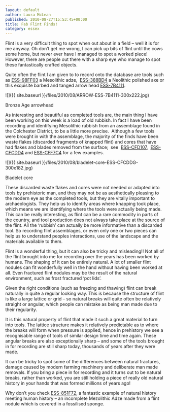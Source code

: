 ```yaml
---
layout: default
author: Laura McLean
published: 2010-08-27T15:53:45+00:00
title: Fab Flint Finds!
category: essex
---
```


Flint is a very difficult thing to spot when out about in a field – well it is for me anyway. Oh don’t get me wrong, I can pick up bits of flint until the cows some home, but never ever have I managed to spot a worked piece! However, there are people out there with a sharp eye who manage to spot these fantastically crafted objects.

Quite often the flint I am given to to record onto the database are tools such as [ESS-98FF03](/database/artefacts/record/id/284882) a Mesolithic adze,  [ESS-388BD4](/database/artefacts/record/id/233826) a Neolithic polished axe or this exquisite barbed and tanged arrow head [ESS-7B4111](/database/artefacts/record/id/291177).

![]({{ site.baseurl }}/files/2010/08/ARROW-ESS-7B4111-300x222.jpg)

Bronze Age arrowhead

As interesting and beautiful as completed tools are, the main thing I have been working on this week is a load of old rubbish. In fact I have been recording and identifying Mesolithic rubbish from an assemblage found in the Colchester District, to be a little more precise.  Although a few tools were brought in with the assemblage, the majority of the finds have been waste flakes (discarded fragments of knapped flint) and cores that have had flakes and blades removed from the surface;  see  [ESS-CFD107](/database/artefacts/record/id/392729),  [ESS-CFCDD4](/database/artefacts/record/id/392728) and [ESS-CFF7C4](/database/artefacts/record/id/392740) for a few examples.

![]({{ site.baseurl }}/files/2010/08/bladelet-core-ESS-CFCDDG-300x182.jpg)

Bladelet core

These discarded waste flakes and cores were not needed or adapted into tools by prehistoric man, and they may not be as aesthetically pleasing to the modern eye as the completed tools, but they are vitally important to archaeologists. They help us to identify areas where knapping took place, which means we are identifying where the tools were actually being made. This can be really interesting, as flint can be a rare commodity in parts of the country, and tool production does not always take place at the source of the flint. All the ‘rubbish’ can actually be more informative than a discarded tool. So recording flint assemblages, or even only one or two pieces can help us to understand peoples interactions, use of the landscape and the materials available to them.

Flint is a wonderful thing, but it can also be tricky and misleading!! Not all of the flint brought into me for recording over the years has been worked by humans. The shaping of it can be entirely natural. A lot of smaller flint nodules can fit wonderfully well in the hand without having been worked at all. Even fractured flint nodules may be the result of the natural environment, such as frost fractured ‘pot lids’.

Given the right conditions (such as freezing and thawing) flint can break naturally in quite a regular looking way. This is because the structure of flint is like a large lattice or grid – so natural breaks will quite often be relatively straight or angular, which people can mistake as being man made due to their regularity.

It is this natural property of flint that made it such a great material to turn into tools. The lattice structure makes it relatively predictable as to where the breaks will form when pressure is applied, hence in prehistory we see a recognisable range of tools of similar design time and time again. These angular breaks are also exceptionally sharp – and some of the tools brought in for recording are still sharp today, thousands of years after they were made.

It can be tricky to spot some of the differences between natural fractures, damage caused by modern farming machinery and deliberate man made removals. If you bring a piece in for recording and it turns out to be natural breaks, rather than worked, you are still holding a piece of really old natural history in your hands that was formed millions of years ago!

Why don’t you check [ESS-851F72](https://finds.org.uk/database/artefacts/record/id/253049), a fantastic example of natural history meeting human history – an incomplete Mezolithic Adze made from a flint nodule which is covered in a fossilised sponge.
